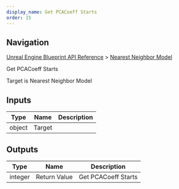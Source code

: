```yaml
---
display_name: Get PCACoeff Starts
order: 15
---
```

## Navigation

[Unreal Engine Blueprint API Reference](https://dev.epicgames.com/documentation/en-us/unreal-engine/BlueprintAPI) > [Nearest Neighbor Model](https://dev.epicgames.com/documentation/en-us/unreal-engine/BlueprintAPI/NearestNeighborModel)

Get PCACoeff Starts

Target is Nearest Neighbor Model

## Inputs

| Type | Name | Description |
| --- | --- | --- |
| object | Target |  |

## Outputs

| Type | Name | Description |
| --- | --- | --- |
| integer | Return Value | Get PCACoeff Starts |

